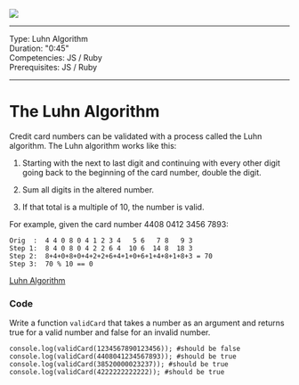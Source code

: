 ![](../../../ga_cog.png)

---

Type: Luhn Algorithm <br>
Duration: "0:45"<br>
Competencies: JS / Ruby<br>
Prerequisites: JS / Ruby<br>

---

# The Luhn Algorithm

Credit card numbers can be validated with a process called the Luhn algorithm. The Luhn algorithm works like this:

1. Starting with the next to last digit and continuing with every other digit going back to the beginning of the card number, double the digit.

2. Sum all digits in the altered number.

3. If that total is a multiple of 10, the number is valid.

For example, given the card number 4408 0412 3456 7893:

```
Orig  :  4 4 0 8 0 4 1 2 3 4   5 6   7 8   9 3
Step 1:  8 4 0 8 0 4 2 2 6 4  10 6  14 8  18 3
Step 2:  8+4+0+8+0+4+2+2+6+4+1+0+6+1+4+8+1+8+3 = 70
Step 3:  70 % 10 == 0
```

[Luhn Algorithm](http://en.wikipedia.org/wiki/Luhn_algorithm)

### Code

Write a function `validCard` that takes a number as an argument and returns true for a valid number and false for an invalid number.

```
console.log(validCard(1234567890123456)); #should be false
console.log(validCard(4408041234567893)); #should be true
console.log(validCard(38520000023237)); #should be true
console.log(validCard(4222222222222)); #should be true
```